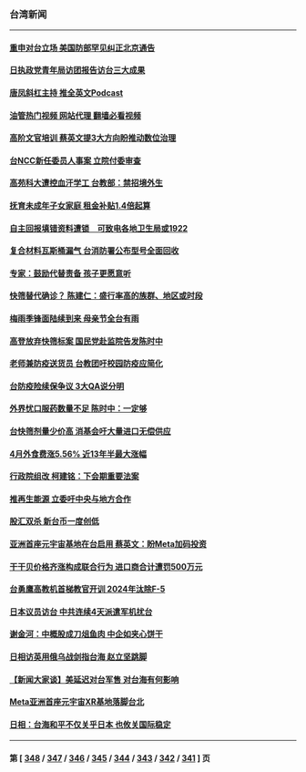 ### 台湾新闻
---
#### [重申对台立场 美国防部罕见纠正北京通告](../../pages/ncid1349361/n13728959.md?05071245) 
#### [日执政党青年局访团报告访台三大成果](../../pages/ncid1349361/n13728638.md?05071245) 
#### [唐凤斜杠主持 推全英文Podcast](../../pages/ncid1349361/n13728860.md?05071245) 
#### [油管热门视频 网站代理 翻墙必看视频](http://209.222.30.114:81/youtube.html?05071245)
#### [高阶文官培训 蔡英文提3大方向盼推动数位治理](../../pages/ncid1349361/n13728864.md?05071245) 
#### [台NCC新任委员人事案 立院付委审查](../../pages/ncid1349361/n13728863.md?05071245) 
#### [高苑科大遭控血汗学工 台教部：禁招境外生](../../pages/ncid1349361/n13728844.md?05071245) 
#### [抚育未成年子女家庭 租金补贴1.4倍起算](../../pages/ncid1349361/n13728810.md?05071245) 
#### [自主回报填错资料遭锁　可致电各地卫生局或1922](../../pages/ncid1349361/n13728817.md?05071245) 
#### [复合材料瓦斯桶漏气 台消防署公布型号全面回收](../../pages/ncid1349361/n13728819.md?05071245) 
#### [专家：鼓励代替责备 孩子更愿意听](../../pages/ncid1349361/n13728815.md?05071245) 
#### [快筛替代确诊？ 陈建仁：盛行率高的族群、地区或时段](../../pages/ncid1349361/n13728812.md?05071245) 
#### [梅雨季锋面陆续到来 母亲节全台有雨](../../pages/ncid1349361/n13728813.md?05071245) 
#### [高登放弃快筛标案 国民党赴监院告发陈时中](../../pages/ncid1349361/n13728786.md?05071245) 
#### [老师兼防疫送货员 台教团吁校园防疫应简化](../../pages/ncid1349361/n13728773.md?05071245) 
#### [台防疫险续保争议 3大QA说分明](../../pages/ncid1349361/n13728775.md?05071245) 
#### [外界忧口服药数量不足 陈时中：一定够](../../pages/ncid1349361/n13728770.md?05071245) 
#### [台快筛剂量少价高 消基会吁大量进口无偿供应](../../pages/ncid1349361/n13728776.md?05071245) 
#### [4月外食费涨5.56% 近13年半最大涨幅](../../pages/ncid1349361/n13728768.md?05071245) 
#### [行政院组改 柯建铭：下会期重要法案](../../pages/ncid1349361/n13728767.md?05071245) 
#### [推再生能源 立委吁中央与地方合作](../../pages/ncid1349361/n13728753.md?05071245) 
#### [股汇双杀 新台币一度创低](../../pages/ncid1349361/n13728755.md?05071245) 
#### [亚洲首座元宇宙基地在台启用 蔡英文：盼Meta加码投资](../../pages/ncid1349361/n13728721.md?05071245) 
#### [干干贝价格齐涨构成联合行为 进口商合计遭罚500万元](../../pages/ncid1349361/n13728669.md?05071245) 
#### [台勇鹰高教机首梯教官开训 2024年汰除F-5](../../pages/ncid1349361/n13728709.md?05071245) 
#### [日本议员访台 中共连续4天派遣军机扰台](../../pages/ncid1349361/n13728865.md?05071245) 
#### [谢金河：中概股成刀俎鱼肉 中企如夹心饼干](../../pages/ncid1349361/n13728688.md?05071245) 
#### [日相访英用俄乌战剑指台海 赵立坚跳脚](../../pages/ncid1349361/n13728870.md?05071245) 
#### [【新闻大家谈】美延迟对台军售 对台海有何影响](../../pages/ncid1349361/n13728740.md?05071245) 
#### [Meta亚洲首座元宇宙XR基地落脚台北](../../pages/ncid1349361/n13728444.md?05071245) 
#### [日相：台海和平不仅关乎日本 也攸关国际稳定](../../pages/ncid1349361/n13728449.md?05071245) 

---
#### 第 [ [348](./348.md?05071245) / [347](./347.md?05071245) / [346](./346.md?05071245) / [345](./345.md?05071245) / [344](./344.md?05071245) / [343](./343.md?05071245) / [342](./342.md?05071245) / [341](./341.md?05071245) ] 页
